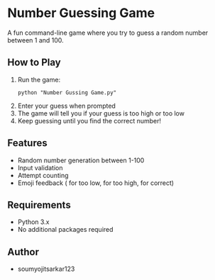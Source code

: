 ﻿# Number Guessing Game

A fun command-line game where you try to guess a random number between 1 and 100.

## How to Play

1. Run the game:
   ```
   python "Number Gussing Game.py"
   ```
2. Enter your guess when prompted
3. The game will tell you if your guess is too high or too low
4. Keep guessing until you find the correct number!

## Features

- Random number generation between 1-100
- Input validation
- Attempt counting
- Emoji feedback ( for too low,  for too high,  for correct)

## Requirements

- Python 3.x
- No additional packages required

## Author

- soumyojitsarkar123
